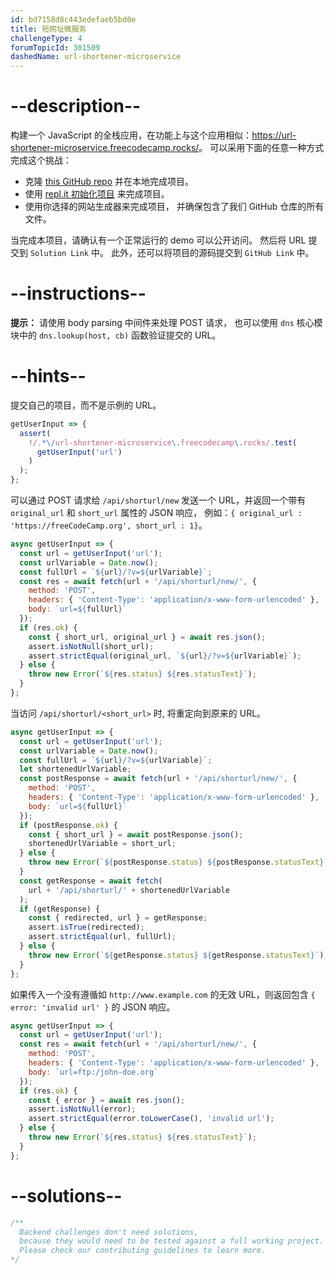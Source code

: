```yaml
---
id: bd7158d8c443edefaeb5bd0e
title: 短网址微服务
challengeType: 4
forumTopicId: 301509
dashedName: url-shortener-microservice
---
```


# --description--

构建一个 JavaScript 的全栈应用，在功能上与这个应用相似：<https://url-shortener-microservice.freecodecamp.rocks/>。 可以采用下面的任意一种方式完成这个挑战：

- 克隆 [this GitHub repo](https://github.com/freeCodeCamp/boilerplate-project-filemetadata/) 并在本地完成项目。
- 使用 [repl.it 初始化项目](https://repl.it/github/freeCodeCamp/boilerplate-project-urlshortener) 来完成项目。
- 使用你选择的网站生成器来完成项目， 并确保包含了我们 GitHub 仓库的所有文件。

当完成本项目，请确认有一个正常运行的 demo 可以公开访问。 然后将 URL 提交到 `Solution Link` 中。 此外，还可以将项目的源码提交到 `GitHub Link` 中。

# --instructions--

**提示：** 请使用 body parsing 中间件来处理 POST 请求， 也可以使用 `dns` 核心模块中的 `dns.lookup(host, cb)` 函数验证提交的 URL。

# --hints--

提交自己的项目，而不是示例的 URL。

```js
getUserInput => {
  assert(
    !/.*\/url-shortener-microservice\.freecodecamp\.rocks/.test(
      getUserInput('url')
    )
  );
};
```

可以通过 POST 请求给 `/api/shorturl/new` 发送一个 URL，并返回一个带有 `original_url` 和 `short_url` 属性的 JSON 响应， 例如：`{ original_url : 'https://freeCodeCamp.org', short_url : 1}`。

```js
async getUserInput => {
  const url = getUserInput('url');
  const urlVariable = Date.now();
  const fullUrl = `${url}/?v=${urlVariable}`;
  const res = await fetch(url + '/api/shorturl/new/', {
    method: 'POST',
    headers: { 'Content-Type': 'application/x-www-form-urlencoded' },
    body: `url=${fullUrl}`
  });
  if (res.ok) {
    const { short_url, original_url } = await res.json();
    assert.isNotNull(short_url);
    assert.strictEqual(original_url, `${url}/?v=${urlVariable}`);
  } else {
    throw new Error(`${res.status} ${res.statusText}`);
  }
};
```

当访问 `/api/shorturl/<short_url>` 时, 将重定向到原来的 URL。

```js
async getUserInput => {
  const url = getUserInput('url');
  const urlVariable = Date.now();
  const fullUrl = `${url}/?v=${urlVariable}`;
  let shortenedUrlVariable;
  const postResponse = await fetch(url + '/api/shorturl/new/', {
    method: 'POST',
    headers: { 'Content-Type': 'application/x-www-form-urlencoded' },
    body: `url=${fullUrl}`
  });
  if (postResponse.ok) {
    const { short_url } = await postResponse.json();
    shortenedUrlVariable = short_url;
  } else {
    throw new Error(`${postResponse.status} ${postResponse.statusText}`);
  }
  const getResponse = await fetch(
    url + '/api/shorturl/' + shortenedUrlVariable
  );
  if (getResponse) {
    const { redirected, url } = getResponse;
    assert.isTrue(redirected);
    assert.strictEqual(url, fullUrl);
  } else {
    throw new Error(`${getResponse.status} ${getResponse.statusText}`);
  }
};
```

如果传入一个没有遵循如 `http://www.example.com` 的无效 URL，则返回包含 `{ error: 'invalid url' }` 的 JSON 响应。

```js
async getUserInput => {
  const url = getUserInput('url');
  const res = await fetch(url + '/api/shorturl/new/', {
    method: 'POST',
    headers: { 'Content-Type': 'application/x-www-form-urlencoded' },
    body: `url=ftp:/john-doe.org`
  });
  if (res.ok) {
    const { error } = await res.json();
    assert.isNotNull(error);
    assert.strictEqual(error.toLowerCase(), 'invalid url');
  } else {
    throw new Error(`${res.status} ${res.statusText}`);
  }
};
```

# --solutions--

```js
/**
  Backend challenges don't need solutions, 
  because they would need to be tested against a full working project. 
  Please check our contributing guidelines to learn more.
*/
```
